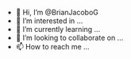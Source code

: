 - 👋 Hi, I’m @BrianJacoboG
- 👀 I’m interested in ...
- 🌱 I’m currently learning ...
- 💞️ I’m looking to collaborate on ...
- 📫 How to reach me ...

<!---
BrianJacoboG/BrianJacoboG is a ✨ special ✨ repository because its `README.md` (this file) appears on your GitHub profile.
You can click the Preview link to take a look at your changes.
--->
